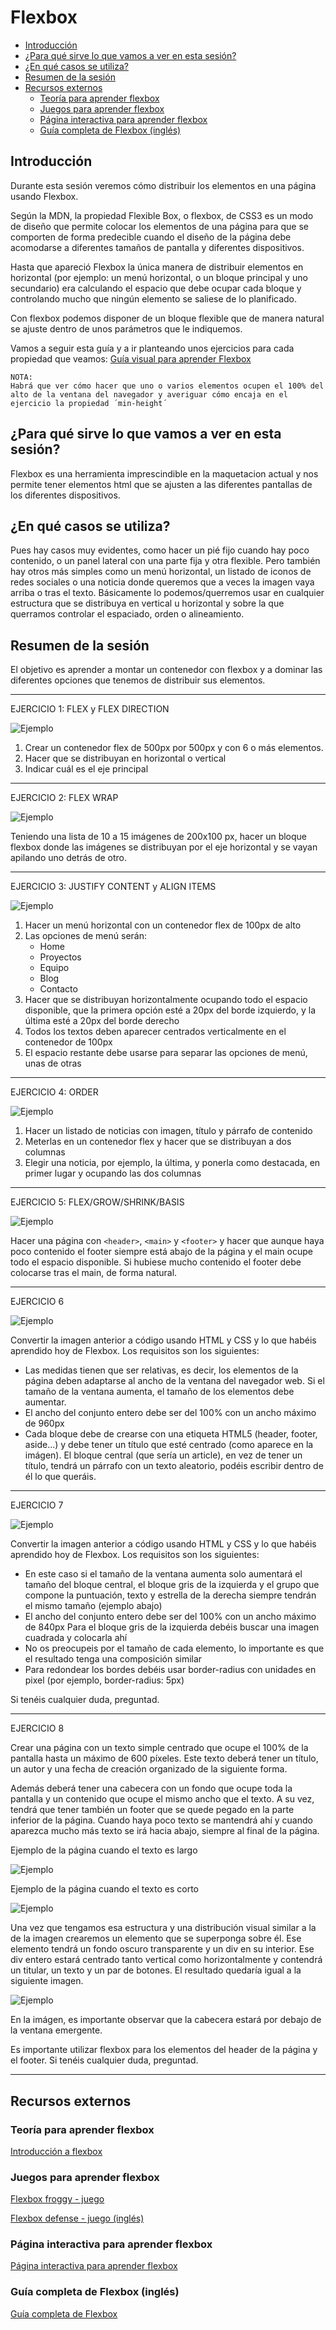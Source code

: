 # Flexbox

- [Introducción](#introducción)
- [¿Para qué sirve lo que vamos a ver en esta sesión?](#¿para-qué-sirve-lo-que-vamos-a-ver-en-esta-sesión)
- [¿En qué casos se utiliza?](#¿en-qué-casos-se-utiliza)
- [Resumen de la sesión](#resumen-de-la-sesión)
- [Recursos externos](#recursos-externos)
    - [Teoría para aprender flexbox](#teoría-para-aprender-flexbox)
    - [Juegos para aprender flexbox](#juegos-para-aprender-flexbox)
    - [Página interactiva para aprender flexbox](#página-interactiva-para-aprender-flexbox)
    - [Guía completa de Flexbox (inglés)](#guía-completa-de-flexbox-inglés)

## Introducción

Durante esta sesión veremos cómo distribuir los elementos en una página usando Flexbox.

Según la MDN, la propiedad Flexible Box, o flexbox, de CSS3 es un modo de diseño que permite colocar los elementos de una página para que se comporten de forma predecible cuando el diseño de la página debe acomodarse a diferentes tamaños de pantalla y diferentes dispositivos.

Hasta que apareció Flexbox la única manera de distribuir elementos en horizontal (por ejemplo: un menú horizontal, o un bloque principal y uno secundario) era calculando el espacio que debe ocupar cada bloque y controlando mucho que ningún elemento se saliese de lo planificado.

Con flexbox podemos disponer de un bloque flexible que de manera natural se ajuste dentro de unos parámetros que le indiquemos.

Vamos a seguir esta guía y a ir planteando unos ejercicios para cada propiedad que veamos: [Guía visual para aprender Flexbox](http://soyfrontend.com/guia-visual-aprender-flexbox-css3/)

	NOTA:
	Habrá que ver cómo hacer que uno o varios elementos ocupen el 100% del alto de la ventana del navegador y averiguar cómo encaja en el ejercicio la propiedad ´min-height´

## ¿Para qué sirve lo que vamos a ver en esta sesión?

Flexbox es una herramienta imprescindible en la maquetacion actual y nos permite tener elementos html que se ajusten a las diferentes pantallas de los diferentes dispositivos.


## ¿En qué casos se utiliza?

Pues hay casos muy evidentes, como hacer un pié fijo cuando hay poco contenido, o un panel lateral con una parte fija y otra flexible. Pero también hay otros más simples como un menú horizontal, un listado de iconos de redes sociales o una noticia donde queremos que a veces la imagen vaya arriba o tras el texto.
Básicamente lo podemos/querremos usar en cualquier estructura que se distribuya en vertical u horizontal y sobre la que querramos controlar el espaciado, orden o alineamiento.

## Resumen de la sesión

El objetivo es aprender a montar un contenedor con flexbox y a dominar las diferentes opciones que tenemos de distribuir sus elementos.

* * *
EJERCICIO 1: FLEX y FLEX DIRECTION

![Ejemplo](assets/1-4-ejercicio-1.png)

1. Crear un contenedor flex de  500px por 500px y con 6 o más elementos.
2. Hacer que se distribuyan en horizontal o vertical
3. Indicar cuál es el eje principal
* * *
EJERCICIO 2: FLEX WRAP

![Ejemplo](assets/1-4-ejercicio-2.png)

Teniendo una lista de 10 a 15 imágenes de 200x100 px, hacer un bloque flexbox donde las imágenes se distribuyan por el eje horizontal y se vayan apilando uno detrás de otro.
* * *
EJERCICIO 3: JUSTIFY CONTENT y ALIGN ITEMS

![Ejemplo](assets/1-4-ejercicio-3.png)

1. Hacer un menú horizontal con un contenedor flex de 100px de alto
2. Las opciones de menú serán:
	* Home
	* Proyectos
	* Equipo
	* Blog
	* Contacto
3. Hacer que se distribuyan horizontalmente ocupando todo el espacio disponible, que la primera opción esté a 20px del borde izquierdo, y la última esté a 20px del borde derecho
4. Todos los textos deben aparecer centrados verticalmente en el contenedor de 100px
5. El espacio restante debe usarse para separar las opciones de menú, unas de otras
* * *
EJERCICIO 4: ORDER

![Ejemplo](assets/1-4-ejercicio-4.png)

1. Hacer un listado de noticias con imagen, título y párrafo de contenido
2. Meterlas en un contenedor flex y hacer que se distribuyan a dos columnas
3. Elegir una noticia, por ejemplo, la última, y ponerla como destacada, en primer lugar y ocupando las dos columnas
* * *
EJERCICIO 5: FLEX/GROW/SHRINK/BASIS

![Ejemplo](assets/1-4-ejercicio-5.png)

Hacer una página con `<header>`, `<main>` y `<footer>` y hacer que aunque haya poco contenido el footer siempre está abajo de la página y el main ocupe todo el espacio disponible.
Si hubiese mucho contenido el footer debe colocarse tras el main, de forma natural.
* * *
EJERCICIO 6

![Ejemplo](assets/1-4-ejercicio-6.png)

Convertir la imagen anterior a código usando HTML y CSS y lo que habéis aprendido hoy de Flexbox. Los requisitos son los siguientes:

* Las medidas tienen que ser relativas, es decir, los elementos de la página deben adaptarse al ancho de la ventana del navegador web. Si el tamaño de la ventana aumenta, el tamaño de los elementos debe aumentar.
* El ancho del conjunto entero debe ser del 100% con un ancho máximo de 960px
* Cada bloque debe de crearse con una etiqueta HTML5 (header, footer, aside...) y debe tener un título que esté centrado (como aparece en la imágen). El bloque central (que sería un article), en vez de tener un título, tendrá un párrafo con un texto aleatorio, podéis escribir dentro de él lo que queráis.
* * *
EJERCICIO 7

![Ejemplo](assets/1-4-ejercicio-7.png)

Convertir la imagen anterior a código usando HTML y CSS y lo que habéis aprendido hoy de Flexbox. Los requisitos son los siguientes:

* En este caso si el tamaño de la ventana aumenta solo aumentará el tamaño del bloque central, el bloque gris de la izquierda y el grupo que compone la puntuación, texto y estrella de la derecha siempre tendrán el mismo tamaño (ejemplo abajo)
* El ancho del conjunto entero debe ser del	 100% con un ancho máximo de 840px
Para el bloque gris de la izquierda debéis buscar una imagen cuadrada y colocarla ahí
* No os preocupeis por el tamaño de cada elemento, lo importante es que el resultado tenga una composición similar
* Para redondear los bordes debéis usar border-radius con unidades en pixel (por ejemplo, border-radius: 5px)

Si tenéis cualquier duda, preguntad.
* * *
EJERCICIO 8

Crear una página con un texto simple centrado que ocupe el 100% de la pantalla hasta un máximo de 600 píxeles. Este texto deberá tener un título, un autor y una fecha de creación organizado de la siguiente forma.

Además deberá tener una cabecera con un fondo que ocupe toda la pantalla y un contenido que ocupe el mismo ancho que el texto. A su vez, tendrá que tener también un footer que se quede pegado en la parte inferior de la página. Cuando haya poco texto se mantendrá ahí y cuando aparezca mucho más texto se irá hacia abajo, siempre al final de la página.

Ejemplo de la página cuando el texto es largo

![Ejemplo](assets/1-4-ejercicio-8-1.png)


Ejemplo de la página cuando el texto es corto

![Ejemplo](assets/1-4-ejercicio-8-2.png)

Una vez que tengamos esa estructura y una distribución visual similar a la de la imagen crearemos un elemento que se superponga sobre él. Ese elemento tendrá un fondo oscuro transparente y un div en su interior. Ese div entero estará centrado tanto vertical como horizontalmente y contendrá un titular, un texto y un par de botones. El resultado quedaría igual a la siguiente imagen.

![Ejemplo](assets/1-4-ejercicio-8-3.png)

En la imágen, es importante observar que la cabecera estará por debajo de la ventana emergente.

Es importante utilizar flexbox para los elementos del header de la página y el footer. Si tenéis cualquier duda, preguntad.
* * *

## Recursos externos

### Teoría para aprender flexbox

[Introducción a flexbox](https://www.youtube.com/watch?v=F-KCncXMPk0)

### Juegos para aprender flexbox

[Flexbox froggy - juego](http://flexboxfroggy.com/#es)

[Flexbox defense - juego (inglés)](http://www.flexboxdefense.com/)

### Página interactiva para aprender flexbox

[Página interactiva para aprender flexbox](http://codepen.io/enxaneta/full/adLPwv/)

### Guía completa de Flexbox (inglés)

[Guía completa de Flexbox](https://css-tricks.com/snippets/css/a-guide-to-flexbox/)
